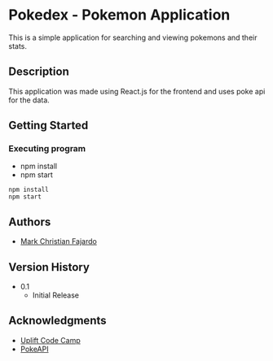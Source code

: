 # Pokedex - Pokemon Application

This is a simple application for searching and viewing pokemons and their stats.

## Description

This application was made using React.js for the frontend and uses poke api for the data.

## Getting Started

### Executing program

* npm install
* npm start
```
npm install
npm start
```

## Authors

* [Mark Christian Fajardo](cfajardo25@gmail.com)

## Version History

* 0.1
    * Initial Release

## Acknowledgments

* [Uplift Code Camp](https://www.upliftcodecamp.com/)
* [PokeAPI](https://pokeapi.co/)
